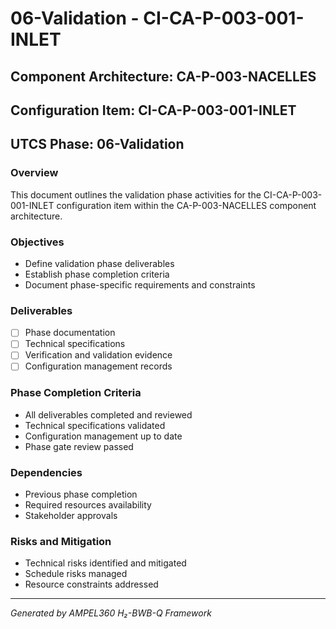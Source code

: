 # 06-Validation - CI-CA-P-003-001-INLET

## Component Architecture: CA-P-003-NACELLES
## Configuration Item: CI-CA-P-003-001-INLET
## UTCS Phase: 06-Validation

### Overview
This document outlines the validation phase activities for the CI-CA-P-003-001-INLET configuration item within the CA-P-003-NACELLES component architecture.

### Objectives
- Define validation phase deliverables
- Establish phase completion criteria
- Document phase-specific requirements and constraints

### Deliverables
- [ ] Phase documentation
- [ ] Technical specifications
- [ ] Verification and validation evidence
- [ ] Configuration management records

### Phase Completion Criteria
- All deliverables completed and reviewed
- Technical specifications validated
- Configuration management up to date
- Phase gate review passed

### Dependencies
- Previous phase completion
- Required resources availability
- Stakeholder approvals

### Risks and Mitigation
- Technical risks identified and mitigated
- Schedule risks managed
- Resource constraints addressed

---
*Generated by AMPEL360 H₂-BWB-Q Framework*
